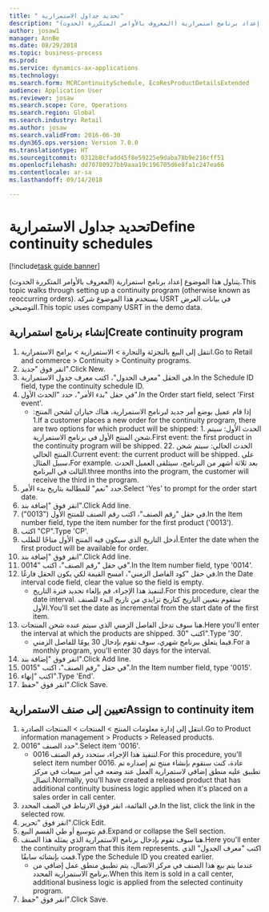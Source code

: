 ```yaml
--- 
title: " تحديد جداول الاستمرارية"
description: "يتناول هذا الموضوع إعداد برنامج استمرارية (المعروف بالأوامر المتكررة الحدوث)."
author: josaw1
manager: AnnBe
ms.date: 08/29/2018
ms.topic: business-process
ms.prod: 
ms.service: dynamics-ax-applications
ms.technology: 
ms.search.form: MCRContinuitySchedule, EcoResProductDetailsExtended
audience: Application User
ms.reviewer: josaw
ms.search.scope: Core, Operations
ms.search.region: Global
ms.search.industry: Retail
ms.author: josaw
ms.search.validFrom: 2016-06-30
ms.dyn365.ops.version: Version 7.0.0
ms.translationtype: HT
ms.sourcegitcommit: 0312b8cfadd45f8e59225e9daba78b9e216cff51
ms.openlocfilehash: dd70780927bb9aaa19c196705d6e8fa1c247ea66
ms.contentlocale: ar-sa
ms.lasthandoff: 09/14/2018

---
```

# <a name="define-continuity-schedules"></a><span data-ttu-id="9fa99-103"> تحديد جداول الاستمرارية</span><span class="sxs-lookup"><span data-stu-id="9fa99-103">Define continuity schedules</span></span>

[!include[task guide banner](../includes/task-guide-banner.md)]

<span data-ttu-id="9fa99-104">يتناول هذا الموضوع إعداد برنامج استمرارية (المعروف بالأوامر المتكررة الحدوث).</span><span class="sxs-lookup"><span data-stu-id="9fa99-104">This topic walks through setting up a continuity program (otherwise known as reoccurring orders).</span></span> <span data-ttu-id="9fa99-105">يستخدم هذا الموضوع شركة USRT في بيانات العرض التوضيحي.</span><span class="sxs-lookup"><span data-stu-id="9fa99-105">This topic uses company USRT in the demo data.</span></span>


## <a name="create-continuity-program"></a><span data-ttu-id="9fa99-106">إنشاء برنامج استمرارية</span><span class="sxs-lookup"><span data-stu-id="9fa99-106">Create continuity program</span></span>
1. <span data-ttu-id="9fa99-107">انتقل إلى البيع بالتجزئة والتجارة > الاستمرارية > برامج الاستمرارية.</span><span class="sxs-lookup"><span data-stu-id="9fa99-107">Go to Retail and commerce > Continuity > Continuity programs.</span></span>
2. <span data-ttu-id="9fa99-108">انقر فوق "جديد".</span><span class="sxs-lookup"><span data-stu-id="9fa99-108">Click New.</span></span>
3. <span data-ttu-id="9fa99-109">في الحقل "معرف الجدول‬"، اكتب معرف جدول الاستمرارية.</span><span class="sxs-lookup"><span data-stu-id="9fa99-109">In the Schedule ID field, type the continuity schedule ID.</span></span>
4. <span data-ttu-id="9fa99-110">في حقل "بدء الأمر‬"، حدد "الحدث الأول".</span><span class="sxs-lookup"><span data-stu-id="9fa99-110">In the Order start field, select 'First event'.</span></span>
    * <span data-ttu-id="9fa99-111">إذا قام عميل بوضع أمر جديد لبرنامج الاستمرارية، هناك خياران لشحن المنتج: 1.</span><span class="sxs-lookup"><span data-stu-id="9fa99-111">If a customer places a new order for the continuity program, there are two options for which product will be shipped:  1.</span></span> <span data-ttu-id="9fa99-112">الحدث الأول: سيتم شحن المنتج الأول في برنامج الاستمرارية.</span><span class="sxs-lookup"><span data-stu-id="9fa99-112">First event: the first product in the continuity program will be shipped.</span></span>  <span data-ttu-id="9fa99-113">2</span><span class="sxs-lookup"><span data-stu-id="9fa99-113">2.</span></span> <span data-ttu-id="9fa99-114">الحدث الحالي: سيتم شحن المنتج الحالي.</span><span class="sxs-lookup"><span data-stu-id="9fa99-114">Current event: the current product will be shipped.</span></span> <span data-ttu-id="9fa99-115">على سبيل المثال،</span><span class="sxs-lookup"><span data-stu-id="9fa99-115">For example.</span></span> <span data-ttu-id="9fa99-116">بعد ثلاثة أشهر من البرنامج، سيتلقى العميل الحدث الثالث في البرنامج.</span><span class="sxs-lookup"><span data-stu-id="9fa99-116">three months into the program, the customer will receive the third in the program.</span></span>  
5. <span data-ttu-id="9fa99-117">حدد "نعم" للمطالبة بتاريخ بدء الأمر.</span><span class="sxs-lookup"><span data-stu-id="9fa99-117">Select 'Yes' to prompt for the order start date.</span></span>
6. <span data-ttu-id="9fa99-118">انقر فوق "إضافة بند".</span><span class="sxs-lookup"><span data-stu-id="9fa99-118">Click Add line.</span></span>
7. <span data-ttu-id="9fa99-119">في حقل "رقم الصنف"، اكتب رقم الصنف للمنتج الأول ("0013").</span><span class="sxs-lookup"><span data-stu-id="9fa99-119">In the Item number field, type the item number for the first product ('0013').</span></span>
8. <span data-ttu-id="9fa99-120">اكتب "CP".</span><span class="sxs-lookup"><span data-stu-id="9fa99-120">Type 'CP'.</span></span>
9. <span data-ttu-id="9fa99-121">أدخل التاريخ الذي سيكون فيه المنتج الأول متاحًا للطلب.</span><span class="sxs-lookup"><span data-stu-id="9fa99-121">Enter the date when the first product will be available for order.</span></span>
10. <span data-ttu-id="9fa99-122">انقر فوق "إضافة بند".</span><span class="sxs-lookup"><span data-stu-id="9fa99-122">Click Add line.</span></span>
11. <span data-ttu-id="9fa99-123">في حقل "رقم الصنف"، اكتب "0014".</span><span class="sxs-lookup"><span data-stu-id="9fa99-123">In the Item number field, type '0014'.</span></span>
12. <span data-ttu-id="9fa99-124">في حقل "كود الفاصل الزمني‬"، امسح القيمة لكي يكون الحقل فارغًا.</span><span class="sxs-lookup"><span data-stu-id="9fa99-124">In the Date interval code field, clear the value so the field is empty.</span></span>
    * <span data-ttu-id="9fa99-125">لتنفيذ هذا الإجراء، قم بإلغاء تحديد فترة التاريخ.</span><span class="sxs-lookup"><span data-stu-id="9fa99-125">For this procedure, clear the date interval.</span></span> <span data-ttu-id="9fa99-126">ستقوم بتعيين التاريخ كتاريخ تزايدي من تاريخ البدء للصنف الأول.</span><span class="sxs-lookup"><span data-stu-id="9fa99-126">You'll set the date as incremental from the start date of the first item.</span></span>  
13. <span data-ttu-id="9fa99-127">هنا سوف تدخل الفاصل الزمني الذي سيتم عنده شحن المنتجات.</span><span class="sxs-lookup"><span data-stu-id="9fa99-127">Here you'll enter the interval at which the products are shipped.</span></span> <span data-ttu-id="9fa99-128">اكتب "30".</span><span class="sxs-lookup"><span data-stu-id="9fa99-128">Type '30'.</span></span>
    * <span data-ttu-id="9fa99-129">فيما يتعلق ببرنامج شهري، سوف تقوم بإدخال 30 يومًا للفاصل الزمني.</span><span class="sxs-lookup"><span data-stu-id="9fa99-129">For a monthly program, you'll enter 30 days for the interval.</span></span>  
14. <span data-ttu-id="9fa99-130">انقر فوق "إضافة بند".</span><span class="sxs-lookup"><span data-stu-id="9fa99-130">Click Add line.</span></span>
15. <span data-ttu-id="9fa99-131">في حقل "رقم الصنف"، اكتب "0015".</span><span class="sxs-lookup"><span data-stu-id="9fa99-131">In the Item number field, type '0015'.</span></span>
16. <span data-ttu-id="9fa99-132">اكتب "إنهاء‬".</span><span class="sxs-lookup"><span data-stu-id="9fa99-132">Type 'End'.</span></span>
17. <span data-ttu-id="9fa99-133">انقر فوق "حفظ".</span><span class="sxs-lookup"><span data-stu-id="9fa99-133">Click Save.</span></span>

## <a name="assign-to-continuity-item"></a><span data-ttu-id="9fa99-134">تعيين إلى صنف الاستمرارية</span><span class="sxs-lookup"><span data-stu-id="9fa99-134">Assign to continuity item</span></span>
1. <span data-ttu-id="9fa99-135">انتقل إلى إدارة معلومات المنتج > المنتجات > المنتجات الصادرة.</span><span class="sxs-lookup"><span data-stu-id="9fa99-135">Go to Product information management > Products > Released products.</span></span>
2. <span data-ttu-id="9fa99-136">حدد الصنف "0016".</span><span class="sxs-lookup"><span data-stu-id="9fa99-136">Select item '0016'.</span></span>
    * <span data-ttu-id="9fa99-137">لتنفيذ هذا الإجراء، ستحدد رقم الصنف 0016.</span><span class="sxs-lookup"><span data-stu-id="9fa99-137">For this procedure, you'll select item number 0016.</span></span> <span data-ttu-id="9fa99-138">عادة، كنت ستقوم بإنشاء منتج تم إصداره تم تطبيق عليه منطق إضافي لاستمرارية العمل عند وضعه في أمر مبيعات في مركز اتصال.</span><span class="sxs-lookup"><span data-stu-id="9fa99-138">Normally, you'll have created a released product that has additional continuity business logic applied when it's placed on a sales order in call center.</span></span>  
3. <span data-ttu-id="9fa99-139">في القائمة، انقر فوق الارتباط في الصف المحدد.</span><span class="sxs-lookup"><span data-stu-id="9fa99-139">In the list, click the link in the selected row.</span></span>
4. <span data-ttu-id="9fa99-140">انقر فوق "تحرير".</span><span class="sxs-lookup"><span data-stu-id="9fa99-140">Click Edit.</span></span>
5. <span data-ttu-id="9fa99-141">قم بتوسيع أو طي القسم البيع.</span><span class="sxs-lookup"><span data-stu-id="9fa99-141">Expand or collapse the Sell section.</span></span>
6. <span data-ttu-id="9fa99-142">هنا سوف تقوم بإدخال برنامج الاستمرارية الذي يمثله هذا الصنف.</span><span class="sxs-lookup"><span data-stu-id="9fa99-142">Here you'll enter the continuity program that this item represents.</span></span> <span data-ttu-id="9fa99-143">اكتب "معرف الجدول" الذي قمت بإنشائه سابقًا.</span><span class="sxs-lookup"><span data-stu-id="9fa99-143">Type the Schedule ID you created earlier.</span></span>
    * <span data-ttu-id="9fa99-144">عندما يتم بيع هذا الصنف في مركز الاتصال، يتم تطبيق منطق عمل إضافي من برنامج الاستمرارية المحدد.</span><span class="sxs-lookup"><span data-stu-id="9fa99-144">When this item is sold in a call center, additional business logic is applied from the selected continuity program.</span></span>  
7. <span data-ttu-id="9fa99-145">انقر فوق "حفظ".</span><span class="sxs-lookup"><span data-stu-id="9fa99-145">Click Save.</span></span>


